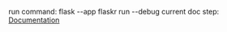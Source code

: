 run command: flask --app flaskr run --debug
current doc step: [Documentation](https://flask.palletsprojects.com/en/stable/tutorial/views/)
